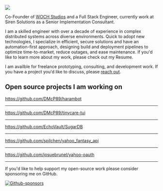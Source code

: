 <div class="profile-container">
<img src="https://avatars.githubusercontent.com/u/4146149?v=4" class="profile-image" style="display: flex;"/>
<p class="profile-text">Co-Founder of <a href="https://www.wochstudios.com/">WOCH Studios</a> and a Full Stack Engineer, currently work at Siren Solutions as a Senior Implementation Consultant. 
</div>

I am a skilled engineer with over a decade of experience in complex distributed systems across diverse environments. Quick to adopt new technologies, I specialize in efficient, secure solutions and have an automation-first approach, designing build and deployment pipelines to optimize time-to-market, reduce outages, and ease maintenance. If you'd like to learn more about my work, please check out my Resume. 

I am availble for freelance prototyping, consulting, and development work. If you have a project you'd like to discuss, please [reach out](mailto:davemcpherson@wochstudios.com).

## Open source projects I am working on
https://github.com/DMcP89/harambot

---
https://github.com/DMcP89/tinycare-tui

---
https://github.com/EchoVault/SugarDB

---
https://github.com/spilchen/yahoo_fantasy_api

---
https://github.com/josuebrunel/yahoo-oauth

---
If you'd like to help support my open-source work please consider sponsoring me on GitHub.</p>
[![Github-sponsors](https://img.shields.io/badge/sponsor-30363D?style=for-the-badge&logo=GitHub-Sponsors&logoColor=#EA4AAA)](https://github.com/sponsors/DMcP89)
